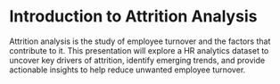 # Introduction to Attrition Analysis
 Attrition analysis is the study of employee turnover and the factors that contribute to it. This presentation will explore a 
 HR analytics dataset to uncover key drivers of attrition, identify emerging trends, 
 and provide actionable insights to help reduce unwanted employee turnover.

